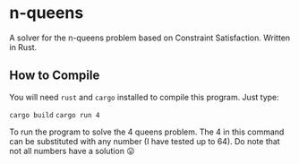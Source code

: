 # n-queens

A solver for the n-queens problem based on Constraint Satisfaction. Written in Rust.

## How to Compile

You will need `rust` and `cargo` installed to compile this program. Just type:

`cargo build`
`cargo run 4`

To run the program to solve the 4 queens problem. The 4 in this command can be substituted with any
number (I have tested up to 64). Do note that not all numbers have a solution :stuck_out_tongue:
